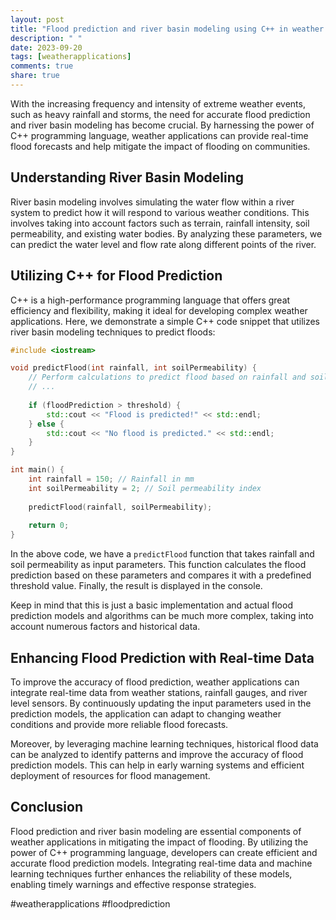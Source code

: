 ```yaml
---
layout: post
title: "Flood prediction and river basin modeling using C++ in weather applications"
description: " "
date: 2023-09-20
tags: [weatherapplications]
comments: true
share: true
---
```


With the increasing frequency and intensity of extreme weather events, such as heavy rainfall and storms, the need for accurate flood prediction and river basin modeling has become crucial. By harnessing the power of C++ programming language, weather applications can provide real-time flood forecasts and help mitigate the impact of flooding on communities.

## Understanding River Basin Modeling

River basin modeling involves simulating the water flow within a river system to predict how it will respond to various weather conditions. This involves taking into account factors such as terrain, rainfall intensity, soil permeability, and existing water bodies. By analyzing these parameters, we can predict the water level and flow rate along different points of the river.

## Utilizing C++ for Flood Prediction

C++ is a high-performance programming language that offers great efficiency and flexibility, making it ideal for developing complex weather applications. Here, we demonstrate a simple C++ code snippet that utilizes river basin modeling techniques to predict floods:

```cpp
#include <iostream>

void predictFlood(int rainfall, int soilPermeability) {
    // Perform calculations to predict flood based on rainfall and soil permeability
    // ...
    
    if (floodPrediction > threshold) {
        std::cout << "Flood is predicted!" << std::endl;
    } else {
        std::cout << "No flood is predicted." << std::endl;
    }
}

int main() {
    int rainfall = 150; // Rainfall in mm
    int soilPermeability = 2; // Soil permeability index
    
    predictFlood(rainfall, soilPermeability);
    
    return 0;
}
```

In the above code, we have a `predictFlood` function that takes rainfall and soil permeability as input parameters. This function calculates the flood prediction based on these parameters and compares it with a predefined threshold value. Finally, the result is displayed in the console.

Keep in mind that this is just a basic implementation and actual flood prediction models and algorithms can be much more complex, taking into account numerous factors and historical data.

## Enhancing Flood Prediction with Real-time Data

To improve the accuracy of flood prediction, weather applications can integrate real-time data from weather stations, rainfall gauges, and river level sensors. By continuously updating the input parameters used in the prediction models, the application can adapt to changing weather conditions and provide more reliable flood forecasts.

Moreover, by leveraging machine learning techniques, historical flood data can be analyzed to identify patterns and improve the accuracy of flood prediction models. This can help in early warning systems and efficient deployment of resources for flood management.

## Conclusion

Flood prediction and river basin modeling are essential components of weather applications in mitigating the impact of flooding. By utilizing the power of C++ programming language, developers can create efficient and accurate flood prediction models. Integrating real-time data and machine learning techniques further enhances the reliability of these models, enabling timely warnings and effective response strategies.

#weatherapplications #floodprediction